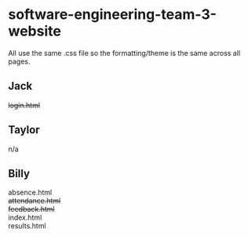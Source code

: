 # software-engineering-team-3-website

All use the same .css file so the formatting/theme is the same across all pages.

## Jack

~~login.html~~

## Taylor

n/a

## Billy

absence.html
<br>
~~attendance.html~~
<br>
~~feedback.html~~
<br>
index.html
<br>
results.html
